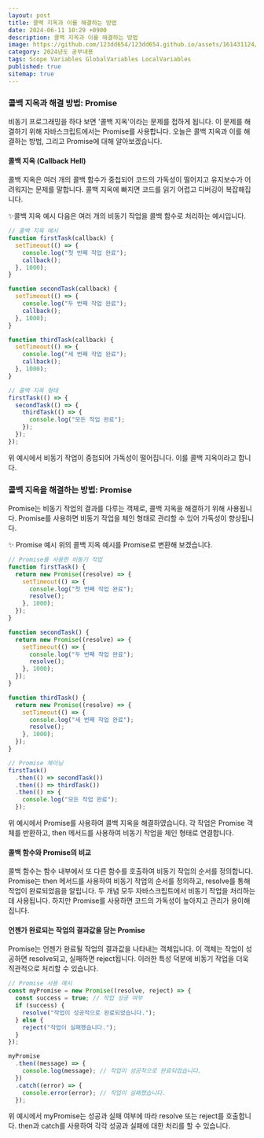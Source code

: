```yaml
---
layout: post
title: 콜백 지옥과 이를 해결하는 방법
date: 2024-06-11 10:29 +0900
description: 콜백 지옥과 이를 해결하는 방법
image: https://github.com/123dd654/123dd654.github.io/assets/161431124/be6ff23b-f5fd-4450-8a96-bc7d203324b4
category: 2024년도 공부내용
tags: Scope Variables GlobalVariables LocalVariables
published: true
sitemap: true
---
```


### 콜백 지옥과 해결 방법: Promise

비동기 프로그래밍을 하다 보면 '콜백 지옥'이라는 문제를 접하게 됩니다.
이 문제를 해결하기 위해 자바스크립트에서는 Promise를 사용합니다.
오늘은 콜백 지옥과 이를 해결하는 방법, 그리고 Promise에 대해 알아보겠습니다.

#### 콜백 지옥 (Callback Hell)

콜백 지옥은 여러 개의 콜백 함수가 중첩되어 코드의 가독성이 떨어지고 유지보수가 어려워지는 문제를 말합니다.
콜백 지옥에 빠지면 코드를 읽기 어렵고 디버깅이 복잡해집니다.

✨콜백 지옥 예시
다음은 여러 개의 비동기 작업을 콜백 함수로 처리하는 예시입니다.

```javascript
// 콜백 지옥 예시
function firstTask(callback) {
  setTimeout(() => {
    console.log("첫 번째 작업 완료");
    callback();
  }, 1000);
}

function secondTask(callback) {
  setTimeout(() => {
    console.log("두 번째 작업 완료");
    callback();
  }, 1000);
}

function thirdTask(callback) {
  setTimeout(() => {
    console.log("세 번째 작업 완료");
    callback();
  }, 1000);
}

// 콜백 지옥 형태
firstTask(() => {
  secondTask(() => {
    thirdTask(() => {
      console.log("모든 작업 완료");
    });
  });
});
```

위 예시에서 비동기 작업이 중첩되어 가독성이 떨어집니다. 이를 콜백 지옥이라고 합니다.

### 콜백 지옥을 해결하는 방법: Promise

Promise는 비동기 작업의 결과를 다루는 객체로, 콜백 지옥을 해결하기 위해 사용됩니다.
Promise를 사용하면 비동기 작업을 체인 형태로 관리할 수 있어 가독성이 향상됩니다.

✨ Promise 예시
위의 콜백 지옥 예시를 Promise로 변환해 보겠습니다.

```javascript
// Promise를 사용한 비동기 작업
function firstTask() {
  return new Promise((resolve) => {
    setTimeout(() => {
      console.log("첫 번째 작업 완료");
      resolve();
    }, 1000);
  });
}

function secondTask() {
  return new Promise((resolve) => {
    setTimeout(() => {
      console.log("두 번째 작업 완료");
      resolve();
    }, 1000);
  });
}

function thirdTask() {
  return new Promise((resolve) => {
    setTimeout(() => {
      console.log("세 번째 작업 완료");
      resolve();
    }, 1000);
  });
}

// Promise 체이닝
firstTask()
  .then(() => secondTask())
  .then(() => thirdTask())
  .then(() => {
    console.log("모든 작업 완료");
  });
```

위 예시에서 Promise를 사용하여 콜백 지옥을 해결하였습니다.
각 작업은 Promise 객체를 반환하고, then 메서드를 사용하여 비동기 작업을 체인 형태로 연결합니다.

#### 콜백 함수와 Promise의 비교

콜백 함수는 함수 내부에서 또 다른 함수를 호출하여 비동기 작업의 순서를 정의합니다.
Promise는 then 메서드를 사용하여 비동기 작업의 순서를 정의하고, resolve를 통해 작업이 완료되었음을 알립니다.
두 개념 모두 자바스크립트에서 비동기 작업을 처리하는 데 사용됩니다. 하지만 Promise를 사용하면 코드의 가독성이 높아지고 관리가 용이해집니다.

#### 언젠가 완료되는 작업의 결과값을 담는 Promise

Promise는 언젠가 완료될 작업의 결과값을 나타내는 객체입니다. 이 객체는 작업이 성공하면 resolve되고,
실패하면 reject됩니다. 이러한 특성 덕분에 비동기 작업을 더욱 직관적으로 처리할 수 있습니다.

```javascript
// Promise 사용 예시
const myPromise = new Promise((resolve, reject) => {
  const success = true; // 작업 성공 여부
  if (success) {
    resolve("작업이 성공적으로 완료되었습니다.");
  } else {
    reject("작업이 실패했습니다.");
  }
});

myPromise
  .then((message) => {
    console.log(message); // 작업이 성공적으로 완료되었습니다.
  })
  .catch((error) => {
    console.error(error); // 작업이 실패했습니다.
  });
```

위 예시에서 myPromise는 성공과 실패 여부에 따라 resolve 또는 reject를 호출합니다.
then과 catch를 사용하여 각각 성공과 실패에 대한 처리를 할 수 있습니다.

